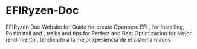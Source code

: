 # EFIRyzen-Doc
EFIRyzen Doc   Website for Guide for create Openocre EFI , for Installing, Postinstall and , treiks and tips for Perfect and Best Optimizacion for Mejor rendimiento  ,  tendiendo  a la mejor xperiencia de  el sistema  macos
